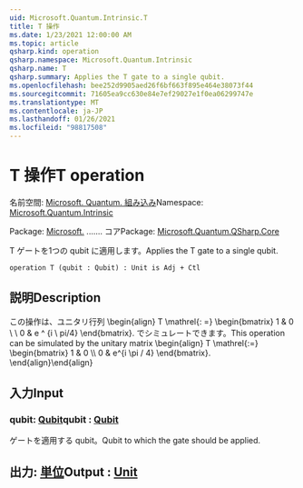 ```yaml
---
uid: Microsoft.Quantum.Intrinsic.T
title: T 操作
ms.date: 1/23/2021 12:00:00 AM
ms.topic: article
qsharp.kind: operation
qsharp.namespace: Microsoft.Quantum.Intrinsic
qsharp.name: T
qsharp.summary: Applies the T gate to a single qubit.
ms.openlocfilehash: bee252d9905aed26f6bf663f895e464e38073f44
ms.sourcegitcommit: 71605ea9cc630e84e7ef29027e1f0ea06299747e
ms.translationtype: MT
ms.contentlocale: ja-JP
ms.lasthandoff: 01/26/2021
ms.locfileid: "98817508"
---
```

# <a name="t-operation"></a><span data-ttu-id="8bb94-102">T 操作</span><span class="sxs-lookup"><span data-stu-id="8bb94-102">T operation</span></span>

<span data-ttu-id="8bb94-103">名前空間: [Microsoft. Quantum. 組み込み](xref:Microsoft.Quantum.Intrinsic)</span><span class="sxs-lookup"><span data-stu-id="8bb94-103">Namespace: [Microsoft.Quantum.Intrinsic](xref:Microsoft.Quantum.Intrinsic)</span></span>

<span data-ttu-id="8bb94-104">Package: [Microsoft.](https://nuget.org/packages/Microsoft.Quantum.QSharp.Core) ....... コア</span><span class="sxs-lookup"><span data-stu-id="8bb94-104">Package: [Microsoft.Quantum.QSharp.Core](https://nuget.org/packages/Microsoft.Quantum.QSharp.Core)</span></span>


<span data-ttu-id="8bb94-105">T ゲートを1つの qubit に適用します。</span><span class="sxs-lookup"><span data-stu-id="8bb94-105">Applies the T gate to a single qubit.</span></span>

```qsharp
operation T (qubit : Qubit) : Unit is Adj + Ctl
```


## <a name="description"></a><span data-ttu-id="8bb94-106">説明</span><span class="sxs-lookup"><span data-stu-id="8bb94-106">Description</span></span>

<span data-ttu-id="8bb94-107">この操作は、ユニタリ行列 \begin{align} T \mathrel{: =} \begin{bmatrix} 1 & 0 \\ \\ 0 & e ^ {i \ pi/4} \end{bmatrix}. でシミュレートできます。</span><span class="sxs-lookup"><span data-stu-id="8bb94-107">This operation can be simulated by the unitary matrix \begin{align} T \mathrel{:=} \begin{bmatrix} 1 & 0 \\\\ 0 & e^{i \pi / 4} \end{bmatrix}.</span></span>
<span data-ttu-id="8bb94-108">\end{align}</span><span class="sxs-lookup"><span data-stu-id="8bb94-108">\end{align}</span></span>

## <a name="input"></a><span data-ttu-id="8bb94-109">入力</span><span class="sxs-lookup"><span data-stu-id="8bb94-109">Input</span></span>

### <a name="qubit--qubit"></a><span data-ttu-id="8bb94-110">qubit: [Qubit](xref:microsoft.quantum.lang-ref.qubit)</span><span class="sxs-lookup"><span data-stu-id="8bb94-110">qubit : [Qubit](xref:microsoft.quantum.lang-ref.qubit)</span></span>

<span data-ttu-id="8bb94-111">ゲートを適用する qubit。</span><span class="sxs-lookup"><span data-stu-id="8bb94-111">Qubit to which the gate should be applied.</span></span>



## <a name="output--unit"></a><span data-ttu-id="8bb94-112">出力: [単位](xref:microsoft.quantum.lang-ref.unit)</span><span class="sxs-lookup"><span data-stu-id="8bb94-112">Output : [Unit](xref:microsoft.quantum.lang-ref.unit)</span></span>

